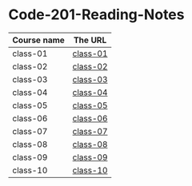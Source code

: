 # Code-201-Reading-Notes

Course name	    |   The URL
-----------     |   -------
class-01        |  [class-01](https://github.com/shokreabozahra/Code-201-Reading-Notes/blob/main/class-01.md)
class-02        |  [class-02](class-02.md)
class-03        |  [class-03](class-03.md)
class-04        |  [class-04](class-04.md)
class-05        |  [class-05](class-05.md)
class-06        |  [class-06](class-06.md)
class-07        |  [class-07](class-07.md)
class-08        |  [class-08](class-08.md)
class-09        |  [class-09](class-09.md)
class-10        |  [class-10](class-10.md)